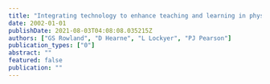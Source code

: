```yaml
---
title: "Integrating technology to enhance teaching and learning in physical and health education: an ActiveHealth framework"
date: 2002-01-01
publishDate: 2021-08-03T04:08:08.035215Z
authors: ["GS Rowland", "D Hearne", "L Lockyer", "PJ Pearson"]
publication_types: ["0"]
abstract: ""
featured: false
publication: ""
---
```


